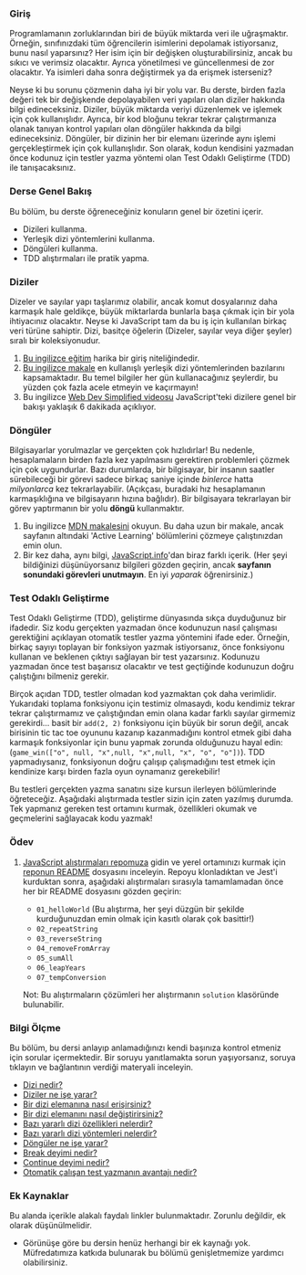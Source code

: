 ### Giriş

Programlamanın zorluklarından biri de büyük miktarda veri ile uğraşmaktır. Örneğin, sınıfınızdaki tüm öğrencilerin isimlerini depolamak istiyorsanız, bunu nasıl yaparsınız? Her isim için bir değişken oluşturabilirsiniz, ancak bu sıkıcı ve verimsiz olacaktır. Ayrıca yönetilmesi ve güncellenmesi de zor olacaktır. Ya isimleri daha sonra değiştirmek ya da erişmek isterseniz?

Neyse ki bu sorunu çözmenin daha iyi bir yolu var. Bu derste, birden fazla değeri tek bir değişkende depolayabilen veri yapıları olan diziler hakkında bilgi edineceksiniz. Diziler, büyük miktarda veriyi düzenlemek ve işlemek için çok kullanışlıdır. Ayrıca, bir kod bloğunu tekrar tekrar çalıştırmanıza olanak tanıyan kontrol yapıları olan döngüler hakkında da bilgi edineceksiniz. Döngüler, bir dizinin her bir elemanı üzerinde aynı işlemi gerçekleştirmek için çok kullanışlıdır. Son olarak, kodun kendisini yazmadan önce kodunuz için testler yazma yöntemi olan Test Odaklı Geliştirme (TDD) ile tanışacaksınız.

### Derse Genel Bakış

Bu bölüm, bu derste öğreneceğiniz konuların genel bir özetini içerir.

* Dizileri kullanma.
* Yerleşik dizi yöntemlerini kullanma.
* Döngüleri kullanma.
* TDD alıştırmaları ile pratik yapma.

### Diziler

Dizeler ve sayılar yapı taşlarımız olabilir, ancak komut dosyalarınız daha karmaşık hale geldikçe, büyük miktarlarda bunlarla başa çıkmak için bir yola ihtiyacınız olacaktır. Neyse ki JavaScript tam da bu iş için kullanılan birkaç veri türüne sahiptir. Dizi, basitçe öğelerin (Dizeler, sayılar veya diğer şeyler) sıralı bir koleksiyonudur.

1. [Bu ingilizce eğitim](https://www.w3schools.com/js/js_arrays.asp) harika bir giriş niteliğindedir.
2. [Bu ingilizce makale](https://www.w3schools.com/js/js_array_methods.asp) en kullanışlı yerleşik dizi yöntemlerinden bazılarını kapsamaktadır. Bu temel bilgiler her gün kullanacağınız şeylerdir, bu yüzden çok fazla acele etmeyin ve kaçırmayın!
3. Bu ingilizce [Web Dev Simplified videosu](https://www.youtube.com/watch?v=7W4pQQ20nJg) JavaScript'teki dizilere genel bir bakışı yaklaşık 6 dakikada açıklıyor.

### Döngüler

Bilgisayarlar yorulmazlar ve gerçekten çok hızlıdırlar! Bu nedenle, hesaplamaların birden fazla kez yapılmasını gerektiren problemleri çözmek için çok uygundurlar. Bazı durumlarda, bir bilgisayar, bir insanın saatler sürebileceği bir görevi sadece birkaç saniye içinde _binlerce_ hatta _milyonlarca_ kez tekrarlayabilir. \(Açıkçası, buradaki hız hesaplamanın karmaşıklığına ve bilgisayarın hızına bağlıdır\). Bir bilgisayara tekrarlayan bir görev yaptırmanın bir yolu **döngü** kullanmaktır.

1. Bu ingilizce [MDN makalesini](https://developer.mozilla.org/en-US/docs/Learn/JavaScript/Building_blocks/Looping_code) okuyun. Bu daha uzun bir makale, ancak sayfanın altındaki 'Active Learning' bölümlerini çözmeye çalıştınızdan emin olun.
2. Bir kez daha, aynı bilgi, [JavaScript.info](http://javascript.info/while-for)'dan biraz farklı içerik. \(Her şeyi bildiğinizi düşünüyorsanız bilgileri gözden geçirin, ancak **sayfanın sonundaki görevleri unutmayın**. En iyi _yaparak_ öğrenirsiniz.\)

### Test Odaklı Geliştirme

Test Odaklı Geliştirme \(TDD\), geliştirme dünyasında sıkça duyduğunuz bir ifadedir. Siz kodu gerçekten yazmadan önce kodunuzun nasıl çalışması gerektiğini açıklayan otomatik testler yazma yöntemini ifade eder. Örneğin, birkaç sayıyı toplayan bir fonksiyon yazmak istiyorsanız, önce fonksiyonu kullanan ve beklenen çıktıyı sağlayan bir test yazarsınız. Kodunuzu yazmadan önce test başarısız olacaktır ve test geçtiğinde kodunuzun doğru çalıştığını bilmeniz gerekir.

Birçok açıdan TDD, testler olmadan kod yazmaktan çok daha verimlidir. Yukarıdaki toplama fonksiyonu için testimiz olmasaydı, kodu kendimiz tekrar tekrar çalıştırmamız ve çalıştığından emin olana kadar farklı sayılar girmemiz gerekirdi... basit bir `add(2, 2)` fonksiyonu için büyük bir sorun değil, ancak birisinin tic tac toe oyununu kazanıp kazanmadığını kontrol etmek gibi daha karmaşık fonksiyonlar için bunu yapmak zorunda olduğunuzu hayal edin: \(`game_win(["o", null, "x",null, "x",null, "x", "o", "o"])`). TDD yapmadıysanız, fonksiyonun doğru çalışıp çalışmadığını test etmek için kendinize karşı birden fazla oyun oynamanız gerekebilir!

Bu testleri gerçekten yazma sanatını size kursun ilerleyen bölümlerinde öğreteceğiz. Aşağıdaki alıştırmada testler sizin için zaten yazılmış durumda. Tek yapmanız gereken test ortamını kurmak, özellikleri okumak ve geçmelerini sağlayacak kodu yazmak!

### Ödev

<div class="lesson-content__panel" markdown="1">

1. [JavaScript alıştırmaları repomuza](https://github.com/TheOdinProject/javascript-exercises) gidin ve yerel ortamınızı kurmak için [reponun README](https://github.com/TheOdinProject/javascript-exercises#readme) dosyasını inceleyin. Repoyu klonladıktan ve Jest'i kurduktan sonra, aşağıdaki alıştırmaları sırasıyla tamamlamadan önce her bir README dosyasını gözden geçirin:
    - `01_helloWorld` (Bu alıştırma, her şeyi düzgün bir şekilde kurduğunuzdan emin olmak için kasıtlı olarak çok basittir!)
    - `02_repeatString`
    - `03_reverseString`
    - `04_removeFromArray`
    - `05_sumAll`
    - `06_leapYears`
    - `07_tempConversion`

    Not: Bu alıştırmaların çözümleri her alıştırmanın `solution` klasöründe bulunabilir.

</div>

### Bilgi Ölçme

Bu bölüm, bu dersi anlayıp anlamadığınızı kendi başınıza kontrol etmeniz için sorular içermektedir. Bir soruyu yanıtlamakta sorun yaşıyorsanız, soruya tıklayın ve bağlantının verdiği materyali inceleyin.

* [Dizi nedir?](https://www.w3schools.com/js/js_arrays.asp)
* [Diziler ne işe yarar?](https://www.w3schools.com/js/js_arrays.asp)
* [Bir dizi elemanına nasıl erişirsiniz?](https://www.w3schools.com/js/js_arrays.asp)
* [Bir dizi elemanını nasıl değiştirirsiniz?](https://www.w3schools.com/js/js_arrays.asp)
* [Bazı yararlı dizi özellikleri nelerdir?](https://www.w3schools.com/js/js_arrays.asp)
* [Bazı yararlı dizi yöntemleri nelerdir?](https://www.w3schools.com/js/js_array_methods.asp)
* [Döngüler ne işe yarar?](https://developer.mozilla.org/en-US/docs/Learn/JavaScript/Building_blocks/Looping_code#why_bother)
* [Break deyimi nedir?](https://developer.mozilla.org/en-US/docs/Learn/JavaScript/Building_blocks/Looping_code#exiting_loops_with_break)
* [Continue deyimi nedir?](https://developer.mozilla.org/en-US/docs/Learn/JavaScript/Building_blocks/Looping_code#skipping_iterations_with_continue)
* [Otomatik çalışan test yazmanın avantajı nedir?](#test-odakli-gelistirme)

### Ek Kaynaklar

Bu alanda içerikle alakalı faydalı linkler bulunmaktadır. Zorunlu değildir, ek olarak düşünülmelidir.

* Görünüşe göre bu dersin henüz herhangi bir ek kaynağı yok. Müfredatımıza katkıda bulunarak bu bölümü genişletmemize yardımcı olabilirsiniz.